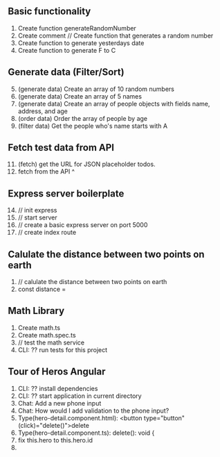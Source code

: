 ## Basic functionality
1. Create function generateRandomNumber
2. Create comment // Create function that generates a random number
3. Create function to generate yesterdays date
4. Create function to generate F to C

## Generate data (Filter/Sort)
5. (generate data) Create an array of 10 random numbers
6. (generate data) Create an array of 5 names
7. (generate data) Create an array of people objects with fields name, address, and age
8. (order data) Order the array of people by age
9. (filter data) Get the people who's name starts with A

## Fetch test data from API
11. (fetch) get the URL for JSON placeholder todos.
12. fetch from the API ^

## Express server boilerplate
14. // init express
15. // start server
16. // create a basic express server on port 5000
17. // create index route

## Calulate the distance between two points on earth
1. // calulate the distance between two points on earth
2. const distance = 

## Math Library
1. Create math.ts
2. Create math.spec.ts
3. // test the math service
4. CLI: ?? run tests for this project

## Tour of Heros Angular
1. CLI: ?? install dependencies
2. CLI: ?? start application in current directory
3. Chat: Add a new phone input
4. Chat: How would I add validation to the phone input?
5. Type(hero-detail.component.html): <button type="button" (click)="delete()">delete</button>
6. Type(hero-detail.component.ts): delete(): void {
7. fix this.hero to this.hero.id
8. 

